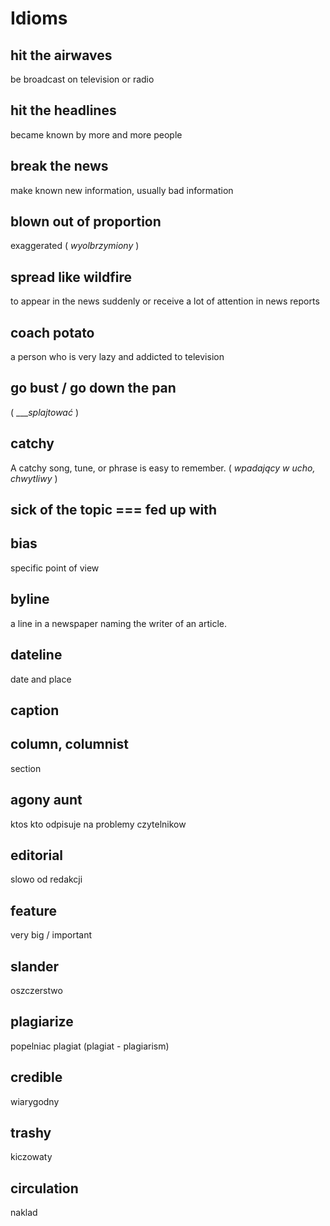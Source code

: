 # Idioms
## hit the airwaves
be broadcast on television or radio

## hit the headlines
became known by more and more people

## break the news
make known new information, usually bad information

## blown out of proportion
exaggerated
( _wyolbrzymiony_ )

## spread like wildfire
to appear in the news suddenly or receive a lot of attention in news reports

## coach potato
a person who is very lazy and addicted to television


## go bust / go down the pan
( ____splajtować_ )

## catchy
A catchy song, tune, or phrase is easy to remember.
( _wpadający w ucho, chwytliwy_ )

## sick of the topic === fed up with

## bias
specific point of view

## byline
a line in a newspaper naming the writer of an article.

## dateline
date and place

## caption

## column, columnist
section

## agony aunt
ktos kto odpisuje na problemy czytelnikow

## editorial
slowo od redakcji

## feature
very big / important

## slander
oszczerstwo

## plagiarize
popelniac plagiat (plagiat - plagiarism)

## credible
wiarygodny

## trashy
kiczowaty

## circulation
naklad


